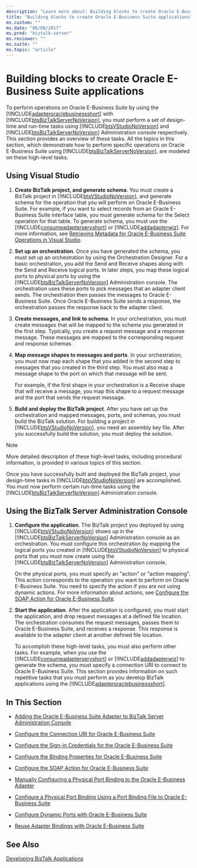 ```yaml
---
description: "Learn more about: Building blocks to create Oracle E-Business Suite applications"
title: "Building blocks to create Oracle E-Business Suite applications"
ms.custom: ""
ms.date: "06/08/2017"
ms.prod: "biztalk-server"
ms.reviewer: ""
ms.suite: ""
ms.topic: "article"
---
```

# Building blocks to create Oracle E-Business Suite applications
To perform operations on Oracle E-Business Suite by using the [!INCLUDE[adapteroraclebusinessshort](../../includes/adapteroraclebusinessshort-md.md)] with [!INCLUDE[btsBizTalkServerNoVersion](../../includes/btsbiztalkservernoversion-md.md)], you must perform a set of design-time and run-time tasks using [!INCLUDE[btsVStudioNoVersion](../../includes/btsvstudionoversion-md.md)] and [!INCLUDE[btsBizTalkServerNoVersion](../../includes/btsbiztalkservernoversion-md.md)] Administration console respectively. This section provides an overview of these tasks. All the topics in this section, which demonstrate how to perform specific operations on Oracle E-Business Suite using [!INCLUDE[btsBizTalkServerNoVersion](../../includes/btsbiztalkservernoversion-md.md)], are modeled on these high-level tasks.  
  
## Using Visual Studio  
  
1. **Create BizTalk project, and generate schema**. You must create a BizTalk project in [!INCLUDE[btsVStudioNoVersion](../../includes/btsvstudionoversion-md.md)], and generate schema for the operation that you will perform on Oracle E-Business Suite. For example, if you want to select records from an Oracle E-Business Suite interface table, you must generate schema for the Select operation for that table. To generate schema, you must use the [!INCLUDE[consumeadapterservshort](../../includes/consumeadapterservshort-md.md)] or [!INCLUDE[addadapterwiz](../../includes/addadapterwiz-md.md)]. For more information, see [Retrieving Metadata for Oracle E-Business Suite Operations in Visual Studio](../../adapters-and-accelerators/adapter-oracle-ebs/get-metadata-for-oracle-e-business-suite-operations-in-visual-studio.md).  
  
2. **Set up an orchestration**. Once you have generated the schema, you must set up an orchestration by using the Orchestration Designer. For a basic orchestration, you add the Send and Receive shapes along with the Send and Receive logical ports. In later steps, you map these logical ports to physical ports by using the [!INCLUDE[btsBizTalkServerNoVersion](../../includes/btsbiztalkservernoversion-md.md)] Administration console. The orchestration uses these ports to pick messages that an adapter client sends. The orchestration then passes the messages to Oracle E-Business Suite. Once Oracle E-Business Suite sends a response, the orchestration passes the response back to the adapter client.  
  
3. **Create messages, and link to schema**. In your orchestration, you must create messages that will be mapped to the schema you generated in the first step. Typically, you create a request message and a response message. These messages are mapped to the corresponding request and response schemas.  
  
4. **Map message shapes to messages and ports**. In your orchestration, you must now map each shape that you added in the second step to messages that you created in the third step. You must also map a message shape to the port on which that message will be sent.  
  
    For example, if the first shape in your orchestration is a Receive shape that will receive a message, you map this shape to a request message and the port that sends the request message.  
  
5. **Build and deploy the BizTalk project**. After you have set up the orchestration and mapped messages, ports, and schemas, you must build the BizTalk solution. For building a project in [!INCLUDE[btsVStudioNoVersion](../../includes/btsvstudionoversion-md.md)], you need an assembly key file. After you successfully build the solution, you must deploy the solution.  
  
> [!NOTE]
>  More detailed description of these high-level tasks, including procedural information, is provided in various topics of this section.  
  
 Once you have successfully built and deployed the BizTalk project, your design-time tasks in [!INCLUDE[btsVStudioNoVersion](../../includes/btsvstudionoversion-md.md)] are accomplished. You must now perform certain run-time tasks using the [!INCLUDE[btsBizTalkServerNoVersion](../../includes/btsbiztalkservernoversion-md.md)] Administration console.  
  
## Using the BizTalk Server Administration Console  
  
1. **Configure the application**. The BizTalk project you deployed by using [!INCLUDE[btsVStudioNoVersion](../../includes/btsvstudionoversion-md.md)] shows up in the [!INCLUDE[btsBizTalkServerNoVersion](../../includes/btsbiztalkservernoversion-md.md)] Administration console as an orchestration. You must configure this orchestration by mapping the logical ports you created in [!INCLUDE[btsVStudioNoVersion](../../includes/btsvstudionoversion-md.md)] to physical ports that you must now create using the [!INCLUDE[btsBizTalkServerNoVersion](../../includes/btsbiztalkservernoversion-md.md)] Administration console.  
  
    On the physical ports, you must specify an "action" or "action mapping". This action corresponds to the operation you want to perform on Oracle E-Business Suite. You need to specify the action if you are not using dynamic actions. For more information about actions, see [Configure the SOAP Action for Oracle E-Business Suite](../../adapters-and-accelerators/adapter-oracle-ebs/configure-the-soap-action-for-oracle-e-business-suite.md).  
  
2. **Start the application**. After the application is configured, you must start the application, and drop request messages at a defined file location. The orchestration consumes the request messages, passes them to Oracle E-Business Suite, and receives a response. This response is available to the adapter client at another defined file location.  
  
   To accomplish these high-level tasks, you must also perform other tasks. For example, when you use the [!INCLUDE[consumeadapterservshort](../../includes/consumeadapterservshort-md.md)] or [!INCLUDE[addadapterwiz](../../includes/addadapterwiz-md.md)] to generate the schema, you must specify a connection URI to connect to Oracle E-Business Suite. This section provides information on such repetitive tasks that you must perform as you develop BizTalk applications using the [!INCLUDE[adapteroraclebusinessshort](../../includes/adapteroraclebusinessshort-md.md)].  
  
## In This Section  
  
-   [Adding the Oracle E-Business Suite Adapter to BizTalk Server Administration Console](../../adapters-and-accelerators/adapter-oracle-ebs/add-the-oracle-ebs-adapter-to-biztalk-server-administration-console.md)  
  
-   [Configure the Connection URI for Oracle E-Business Suite](../../adapters-and-accelerators/adapter-oracle-ebs/configure-the-connection-uri-for-oracle-e-business-suite.md)  
  
-   [Configure the Sign-in Credentials for the Oracle E-Business Suite](../../adapters-and-accelerators/adapter-oracle-ebs/configure-the-sign-in-credentials-for-the-oracle-e-business-suite.md)  
  
-   [Configure the Binding Properties for Oracle E-Business Suite](../../adapters-and-accelerators/adapter-oracle-ebs/configure-the-binding-properties-for-oracle-e-business-suite.md)  
  
-   [Configure the SOAP Action for Oracle E-Business Suite](../../adapters-and-accelerators/adapter-oracle-ebs/configure-the-soap-action-for-oracle-e-business-suite.md)  
  
-   [Manually Configuring a Physical Port Binding to the Oracle E-Business Adapter](../../adapters-and-accelerators/adapter-oracle-ebs/manually-configure-a-physical-port-binding-to-the-oracle-e-business-adapter.md)  
  
-   [Configure a Physical Port Binding Using a Port Binding File to Oracle E-Business Suite](../../adapters-and-accelerators/adapter-oracle-ebs/configure-a-physical-port-binding-using-a-port-binding-file-to-oracle-ebs.md)  
  
-   [Configure Dynamic Ports with Oracle E-Business Suite](../../adapters-and-accelerators/adapter-oracle-ebs/configure-dynamic-ports-with-oracle-e-business-suite.md)  
  
-   [Reuse Adapter Bindings with Oracle E-Business Suite](../../adapters-and-accelerators/adapter-oracle-ebs/reuse-adapter-bindings-with-oracle-e-business-suite.md)  
  
## See Also  
 [Developing BizTalk Applications](../../core/developing-biztalk-server-applications.md)
